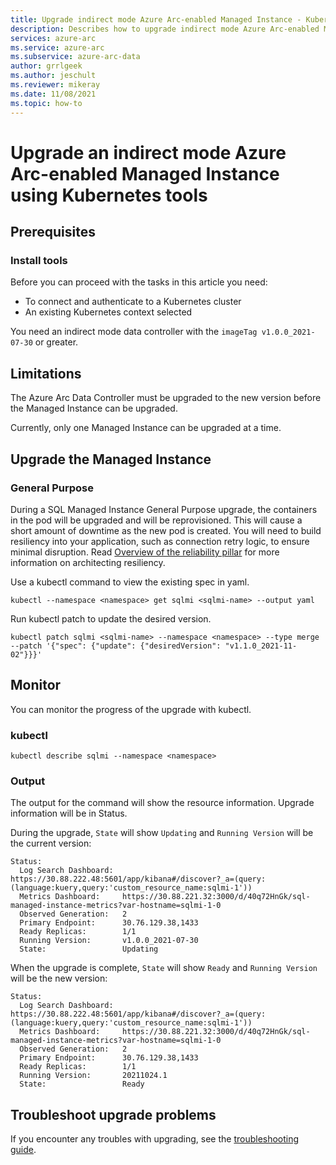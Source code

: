 ```yaml
---
title: Upgrade indirect mode Azure Arc-enabled Managed Instance - Kubernetes
description: Describes how to upgrade indirect mode Azure Arc-enabled Managed Instance using Kubernetes
services: azure-arc
ms.service: azure-arc
ms.subservice: azure-arc-data
author: grrlgeek
ms.author: jeschult
ms.reviewer: mikeray
ms.date: 11/08/2021
ms.topic: how-to
---
```


# Upgrade an indirect mode Azure Arc-enabled Managed Instance using Kubernetes tools

## Prerequisites

### Install tools

Before you can proceed with the tasks in this article you need:

- To connect and authenticate to a Kubernetes cluster
- An existing Kubernetes context selected

You need an indirect mode data controller with the `imageTag v1.0.0_2021-07-30` or greater.

## Limitations

The Azure Arc Data Controller must be upgraded to the new version before the Managed Instance can be upgraded.

Currently, only one Managed Instance can be upgraded at a time.

## Upgrade the Managed Instance

### General Purpose

During a SQL Managed Instance General Purpose upgrade, the containers in the pod will be upgraded and will be reprovisioned. This will cause a short amount of downtime as the new pod is created. You will need to build resiliency into your application, such as connection retry logic, to ensure minimal disruption. Read [Overview of the reliability pillar](/azure/architecture/framework/resiliency/overview) for more information on architecting resiliency.

Use a kubectl command to view the existing spec in yaml. 

```console
kubectl --namespace <namespace> get sqlmi <sqlmi-name> --output yaml
```

Run kubectl patch to update the desired version. 

```console
kubectl patch sqlmi <sqlmi-name> --namespace <namespace> --type merge --patch '{"spec": {"update": {"desiredVersion": "v1.1.0_2021-11-02"}}}'
```

## Monitor

You can monitor the progress of the upgrade with kubectl. 

### kubectl

```console
kubectl describe sqlmi --namespace <namespace>
```

### Output

The output for the command will show the resource information. Upgrade information will be in Status.

During the upgrade, ```State``` will show ```Updating``` and ```Running Version``` will be the current version:

```output
Status:
  Log Search Dashboard:  https://30.88.222.48:5601/app/kibana#/discover?_a=(query:(language:kuery,query:'custom_resource_name:sqlmi-1'))
  Metrics Dashboard:     https://30.88.221.32:3000/d/40q72HnGk/sql-managed-instance-metrics?var-hostname=sqlmi-1-0
  Observed Generation:   2
  Primary Endpoint:      30.76.129.38,1433
  Ready Replicas:        1/1
  Running Version:       v1.0.0_2021-07-30
  State:                 Updating
```

When the upgrade is complete, ```State``` will show ```Ready``` and ```Running Version``` will be the new version:

```output
Status:
  Log Search Dashboard:  https://30.88.222.48:5601/app/kibana#/discover?_a=(query:(language:kuery,query:'custom_resource_name:sqlmi-1'))
  Metrics Dashboard:     https://30.88.221.32:3000/d/40q72HnGk/sql-managed-instance-metrics?var-hostname=sqlmi-1-0
  Observed Generation:   2
  Primary Endpoint:      30.76.129.38,1433
  Ready Replicas:        1/1
  Running Version:       20211024.1
  State:                 Ready
```

## Troubleshoot upgrade problems

If you encounter any troubles with upgrading, see the [troubleshooting guide](troubleshoot-guide.md).
